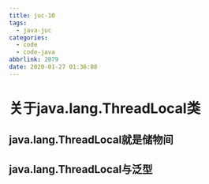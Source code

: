 ```yaml
---
title: juc-10
tags:
  - java-juc
categories:
  - code
  - code-java
abbrlink: 2079
date: 2020-01-27 01:36:08
---
```

# 关于java.lang.ThreadLocal类

## java.lang.ThreadLocal就是储物间

## java.lang.ThreadLocal与泛型

